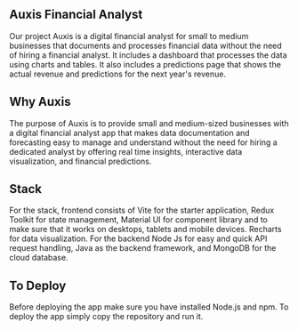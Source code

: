 ## Auxis Financial Analyst 
Our project Auxis is a digital financial analyst for small to medium businesses that documents and processes financial data without the need of hiring a financial analyst.
It includes a dashboard that processes the data using charts and tables. It also includes a predictions page that shows the actual revenue and predictions for the next year's revenue. 

## Why Auxis
The purpose of Auxis is to provide small and medium-sized businesses with a digital financial analyst app that makes data documentation and forecasting easy to manage and understand without the need for hiring a dedicated analyst by offering real time insights, interactive data visualization, and financial predictions.

## Stack
For the stack, frontend consists of Vite for the starter application, Redux Toolkit for state management, Material UI for component library and to make sure that it works on desktops, tablets and mobile devices. Recharts for data visualization. For the backend Node Js for easy and quick API request handling, Java as the backend framework, and MongoDB for the cloud database.

## To Deploy
Before deploying the app make sure you have installed Node.js and npm.
To deploy the app simply copy the repository and run it.

